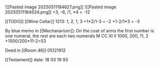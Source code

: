 ![[Pasted image 20250511184627.png]]
![[Pasted image 20250511184634.png]]
+3,  -6, /1, \*4 = -12


[[TODO]]
[[Wine Cellar]]
1213:
1, 2, 1, 3
+1\*2/1-3 = -2
+1-2/1\*3 = -3

By blue memo in [[Mechanarium]]: On the coat of arms the first number is one numeral, the rest are each two numerals
M CC XI II
1000, 200, 11, 2
+1000/200\*11-2=53


Deed in [[Room 46]]
05121912

[[Testament]] date:
18 03 19 93